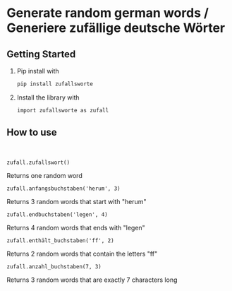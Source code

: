 # Generate random german words / Generiere zufällige deutsche Wörter


<!-- GETTING STARTED -->
## Getting Started


1. Pip install with
   ```sh
   pip install zufallsworte
   ```

2. Install the library with
   ```sh
   import zufallsworte as zufall
   ```
   
<!-- How to use -->
## How to use
   
  <br>

    zufall.zufallswort()

Returns one random word
 
    zufall.anfangsbuchstaben('herum', 3)

Returns 3 random words that start with "herum"


    zufall.endbuchstaben('legen', 4)

Returns 4 random words that ends with "legen"


    zufall.enthält_buchstaben('ff', 2)

Returns 2 random words that contain the letters "ff"


    zufall.anzahl_buchstaben(7, 3)

Returns 3 random words that are exactly 7 characters long





